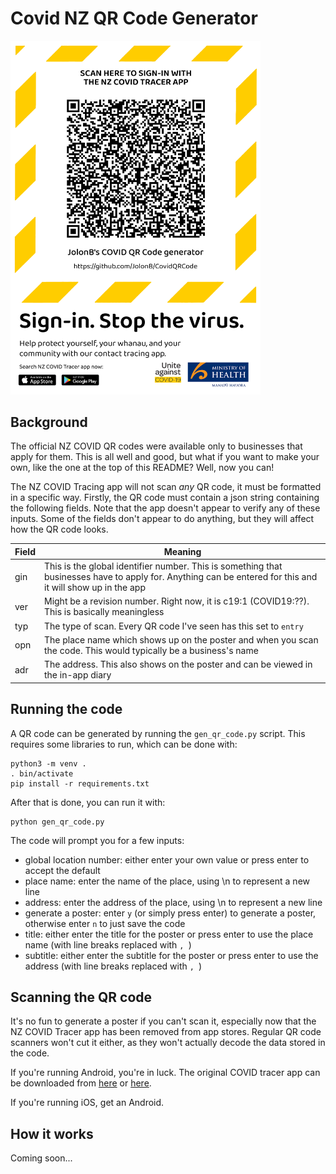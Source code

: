 # Covid NZ QR Code Generator

<img src="example.png" alt="fake covid qr code" width="400"/>

## Background

The official NZ COVID QR codes were available only to businesses that apply for them.
This is all well and good, but what if you want to make your own, like the one at the top of this README?
Well, now you can!

The NZ COVID Tracing app will not scan *any* QR code, it must be formatted in a specific way.
Firstly, the QR code must contain a json string containing the following fields.
Note that the app doesn't appear to verify any of these inputs.
Some of the fields don't appear to do anything, but they will affect how the QR code looks.

| Field | Meaning |
| --- | --- |
| gin | This is the global identifier number. This is something that businesses have to apply for. Anything can be entered for this and it will show up in the app |
| ver | Might be a revision number. Right now, it is c19:1 (COVID19:??). This is basically meaningless |
| typ | The type of scan. Every QR code I've seen has this set to `entry` |
| opn | The place name which shows up on the poster and when you scan the code. This would typically be a business's name |
| adr | The address. This also shows on the poster and can be viewed in the in-app diary |

## Running the code

A QR code can be generated by running the `gen_qr_code.py` script.
This requires some libraries to run, which can be done with:

```shell
python3 -m venv .
. bin/activate
pip install -r requirements.txt
```

After that is done, you can run it with:

```shell
python gen_qr_code.py
```

The code will prompt you for a few inputs:

- global location number: either enter your own value or press enter to accept the default
- place name: enter the name of the place, using \n to represent a new line
- address: enter the address of the place, using \n to represent a new line
- generate a poster: enter `y` (or simply press enter) to generate a poster, otherwise enter `n` to just save the code
- title: either enter the title for the poster or press enter to use the place name (with line breaks replaced with `, `)
- subtitle: either enter the subtitle for the poster or press enter to use the address (with line breaks replaced with `, `)

## Scanning the QR code

It's no fun to generate a poster if you can't scan it, especially now that the NZ COVID Tracer app has been removed from app stores.
Regular QR code scanners won't cut it either, as they won't actually decode the data stored in the code.

If you're running Android, you're in luck.
The original COVID tracer app can be downloaded from [here](https://apkpure.com/nz-covid-tracer/nz.govt.health.covidtracer) or [here](https://www.apkmirror.com/apk/ministry-of-health-nz/nz-covid-tracer/).

If you're running iOS, get an Android.

## How it works

Coming soon...

